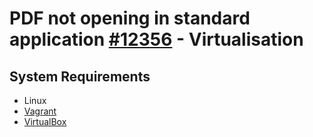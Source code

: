 # PDF not opening in standard application [#12356](https://github.com/JabRef/jabref/issues/12356) - Virtualisation

## System Requirements

- Linux
- [Vagrant](https://developer.hashicorp.com/vagrant/install)
- [VirtualBox](https://www.virtualbox.org/wiki/Downloads)

